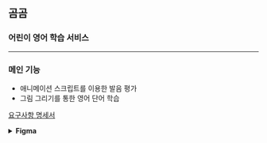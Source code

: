 ## 곰곰

### 어린이 영어 학습 서비스

---
### 메인 기능

- 애니메이션 스크립트를 이용한 발음 평가
- 그림 그리기를 통한 영어 단어 학습



[요구사항 명세서](https://spot-chill-154.notion.site/32d9daaaf675419ebc7c52ba81ebdc8c)

<details>
<summary><b>Figma</b></summary>
<div markdown="1">

<br/>

### Main Page

<img src="img/Main_Page_1.png"/>

<img src="img/Main_Page_2.png"/>

<img src="img/Main_Page_3.png"/>

<img src="img/Main_Page_4.png"/>

### My Page

<img src="img/My_Page_1.png"/>

### Colors

<img src="img/Colors.png"/>
 
</div>
</details>
